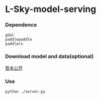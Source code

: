 # L-Sky-model-serving



### Dependence

```
gdal
paddlepaddle
paddlers
```
### Download model and data(optional)

[暂未公开]()

### Use

```
python ./server.py
```

